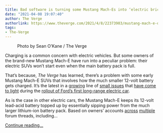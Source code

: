 ```yaml
---
title: Bad software is turning some Mustang Mach-Es into ‘electric bricks’
date: "2021-04-08 19:07:40"
author: The Verge
authorlink: https://www.theverge.com/2021/4/8/22373903/mustang-mach-e-deep-sleep-12v-battery-jump-start
tags:
- The-Verge
---
```

<figure>
      <img alt="" src="https://cdn.vox-cdn.com/thumbor/Z3Sq7uCNiXxfwmun_c_z7X_ordE=/0x0:2040x1360/1310x873/cdn.vox-cdn.com/uploads/chorus_image/image/69097191/sokane_210121_4386_0008.0.jpg" />
        <figcaption>Photo by Sean O’Kane / The Verge</figcaption>
    </figure>

  <p id="u1abRj">Charging is a common concern with electric vehicles. But some owners of the brand-new Mustang Mach-E have run into a peculiar problem: their electric SUVs won’t start even when the main battery pack is full. </p>
<p id="ZZo9Q7">That’s because, <em>The Verge</em> has learned, there’s a problem with some early Mustang Mach-E SUVs that involves how the much smaller 12-volt battery gets charged. It’s the latest in a <a href="https://www.theverge.com/2021/3/3/22311594/ford-mustang-mach-e-delays-quality-free-charging-cash-back">growing</a> line of <a href="https://www.theverge.com/2021/3/5/22316055/ford-mustang-mach-e-recall-loose-bolt-delivery-delays">small issues</a> that <a href="https://www.freep.com/story/money/cars/ford/2021/01/16/ford-mustang-mach-e-delivery-delay/4189265001/">have come to light</a> during the <a href="https://www.theverge.com/2021/3/29/22356539/ford-connected-charge-station-sales-halt-issue-mustang-mach-e">rollout of Ford’s first long-range electric car</a>.</p>
<p id="MhWNpU">As is the case in other electric cars, the Mustang Mach-E keeps its 12-volt lead-acid battery topped up by essentially sipping power from the much larger lithium-ion battery pack. Based on owners’ accounts <a href="https://www.macheforum.com/site/threads/deep-sleep-mode-12v-battery-drained-dead-update-mach-e-jump-started.3457/page-42">across</a> <a href="https://www.macheforum.com/site/threads/how-to-add-access-ports-for-lvb-connection-points.4107/">multiple</a> forum threads, including...</p>
  <p>
    <a href="https://www.theverge.com/2021/4/8/22373903/mustang-mach-e-deep-sleep-12v-battery-jump-start">Continue reading&hellip;</a>
  </p>